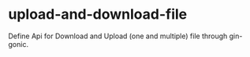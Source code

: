 # upload-and-download-file
Define Api for Download and Upload (one and multiple) file through gin-gonic.
